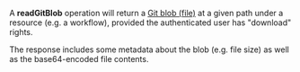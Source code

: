<a name="readGitBlob"></a>A **readGitBlob** operation will return a <a href="#gitBlob">Git blob (file)</a> at a given path under a resource (e.g. a workflow), provided the authenticated user has "download" rights.

The response includes some metadata about the blob (e.g. file size) as well as the base64-encoded file contents.
